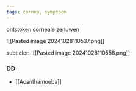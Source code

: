 ```yaml
---
tags: cornea, symptoom
---
```

ontstoken corneale zenuwen

![[Pasted image 20241028110537.png]]

subtieler:
![[Pasted image 20241028110558.png]]

### DD
- [[Acanthamoeba]]